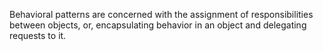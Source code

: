 Behavioral patterns are concerned with the assignment of responsibilities between objects, or, encapsulating behavior in an object and delegating requests to it.